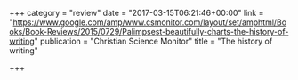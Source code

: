 +++
category = "review"
date = "2017-03-15T06:21:46+00:00"
link = "https://www.google.com/amp/www.csmonitor.com/layout/set/amphtml/Books/Book-Reviews/2015/0729/Palimpsest-beautifully-charts-the-history-of-writing"
publication = "Christian Science Monitor"
title = "The history of writing"

+++


